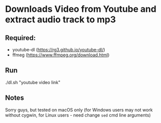 # Downloads Video from Youtube and extract audio track to mp3

## Required:
- youtube-dl (https://rg3.github.io/youtube-dl/)
- ffmeg (https://www.ffmpeg.org/download.html)

## Run
./dl.sh "youtube video link"

## Notes
Sorry guys, but tested on macOS only (for Windows users may not work without cygwin, for Linux users - need change `sed` cmd line arguments)